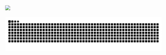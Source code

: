 ## <img src="https://raw.githubusercontent.com/iampavangandhi/iampavangandhi/master/gifs/Hi.gif" width="30px"></h2>

![Contributions](https://github.com/bubblehuntr/bubblehuntr/blob/output/github-contribution-grid-snake-dark.svg)
